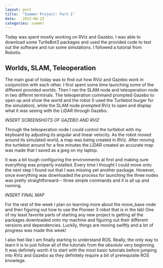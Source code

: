 ```yaml
---
layout: post
title:  "Summer Project: Part 1"
date:   2022-06-22 
categories: summer
---
```


Today was spent mostly working on RViz and Gazebo. I was able to download some TurtleBot3 packages and used the provided code to test out the software 
and run some simulations. I followed a tutorial from Robotis. 

## Worlds, SLAM, Teleoperation  
The main goal of today was to find out how RViz and Gazebo work in conjunction with each other. I first spent some time launching some of the different 
provided worlds. Then I ran the SLAM node and teleoperation node in two differnt terminals. The teleoperation command prompted Gazebo to open up and 
show the world and the robot (I used the Turtlebot burger for the simulation), while the SLAM node prompted RViz to open and display what it was seeing with
the LiDAR through Gazebo. 

*INSERT SCREENSHOTS OF GAZEBO AND RVIZ* 

Through the teleoperation node I could control the turtlebot with my keyboard by adjusting its angular and linear velocity. As the robot moved around its 
simulated world, a map was being created in RViz. After moving the turtlebot around for a few minutes the LiDAR created an accurate map was made that I saved
as a jpeg on my laptop. 

It was a bit tough configuring the environments at first and making sure everything was properly installed. Every time I thought I could move onto the next 
step I found out that I was missing yet another package. However, once everything was downloaded the process for launching the three nodes was pretty 
straightforward-- three simple commands and it is all up and running. 

*INSERT FINAL MAP* 

For the rest of the week I plan on learning more about the move_base node and then figuring out how to use the Pioneer 3 robot that is in the lab! One of my
least favorite parts of starting any new project is getting all the packages downloaded onto my machine and figuring out their different versions and dependencies. 
Luckily, things are moving swiftly and a lot of progress was made this week!

I also feel like I am finally starting to understand ROS. Really, the only way to learn it is to just follow all of the tutorials from the *absolute* very beginning.
It was defintely worth it to start with the most basic tutorials before jumping into RViz and Gazebo as they definitely require a bit of prerequisite ROS 
knowlege. 

